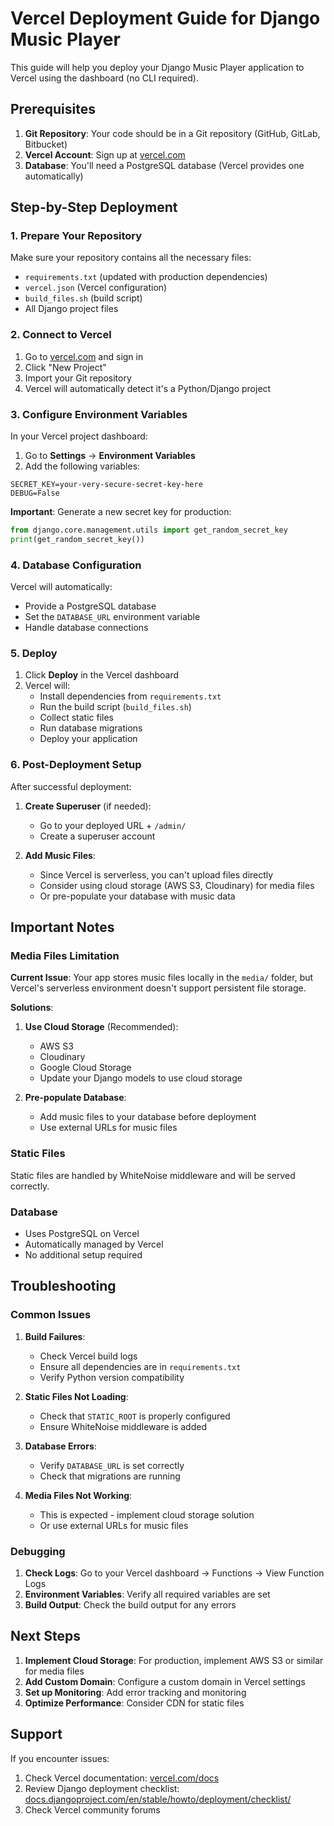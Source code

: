 # Vercel Deployment Guide for Django Music Player

This guide will help you deploy your Django Music Player application to Vercel using the dashboard (no CLI required).

## Prerequisites

1. **Git Repository**: Your code should be in a Git repository (GitHub, GitLab, Bitbucket)
2. **Vercel Account**: Sign up at [vercel.com](https://vercel.com)
3. **Database**: You'll need a PostgreSQL database (Vercel provides one automatically)

## Step-by-Step Deployment

### 1. Prepare Your Repository

Make sure your repository contains all the necessary files:

- `requirements.txt` (updated with production dependencies)
- `vercel.json` (Vercel configuration)
- `build_files.sh` (build script)
- All Django project files

### 2. Connect to Vercel

1. Go to [vercel.com](https://vercel.com) and sign in
2. Click "New Project"
3. Import your Git repository
4. Vercel will automatically detect it's a Python/Django project

### 3. Configure Environment Variables

In your Vercel project dashboard:

1. Go to **Settings** → **Environment Variables**
2. Add the following variables:

```
SECRET_KEY=your-very-secure-secret-key-here
DEBUG=False
```

**Important**: Generate a new secret key for production:

```python
from django.core.management.utils import get_random_secret_key
print(get_random_secret_key())
```

### 4. Database Configuration

Vercel will automatically:

- Provide a PostgreSQL database
- Set the `DATABASE_URL` environment variable
- Handle database connections

### 5. Deploy

1. Click **Deploy** in the Vercel dashboard
2. Vercel will:
   - Install dependencies from `requirements.txt`
   - Run the build script (`build_files.sh`)
   - Collect static files
   - Run database migrations
   - Deploy your application

### 6. Post-Deployment Setup

After successful deployment:

1. **Create Superuser** (if needed):

   - Go to your deployed URL + `/admin/`
   - Create a superuser account

2. **Add Music Files**:
   - Since Vercel is serverless, you can't upload files directly
   - Consider using cloud storage (AWS S3, Cloudinary) for media files
   - Or pre-populate your database with music data

## Important Notes

### Media Files Limitation

**Current Issue**: Your app stores music files locally in the `media/` folder, but Vercel's serverless environment doesn't support persistent file storage.

**Solutions**:

1. **Use Cloud Storage** (Recommended):

   - AWS S3
   - Cloudinary
   - Google Cloud Storage
   - Update your Django models to use cloud storage

2. **Pre-populate Database**:
   - Add music files to your database before deployment
   - Use external URLs for music files

### Static Files

Static files are handled by WhiteNoise middleware and will be served correctly.

### Database

- Uses PostgreSQL on Vercel
- Automatically managed by Vercel
- No additional setup required

## Troubleshooting

### Common Issues

1. **Build Failures**:

   - Check Vercel build logs
   - Ensure all dependencies are in `requirements.txt`
   - Verify Python version compatibility

2. **Static Files Not Loading**:

   - Check that `STATIC_ROOT` is properly configured
   - Ensure WhiteNoise middleware is added

3. **Database Errors**:

   - Verify `DATABASE_URL` is set correctly
   - Check that migrations are running

4. **Media Files Not Working**:
   - This is expected - implement cloud storage solution
   - Or use external URLs for music files

### Debugging

1. **Check Logs**: Go to your Vercel dashboard → Functions → View Function Logs
2. **Environment Variables**: Verify all required variables are set
3. **Build Output**: Check the build output for any errors

## Next Steps

1. **Implement Cloud Storage**: For production, implement AWS S3 or similar for media files
2. **Add Custom Domain**: Configure a custom domain in Vercel settings
3. **Set up Monitoring**: Add error tracking and monitoring
4. **Optimize Performance**: Consider CDN for static files

## Support

If you encounter issues:

1. Check Vercel documentation: [vercel.com/docs](https://vercel.com/docs)
2. Review Django deployment checklist: [docs.djangoproject.com/en/stable/howto/deployment/checklist/](https://docs.djangoproject.com/en/stable/howto/deployment/checklist/)
3. Check Vercel community forums
